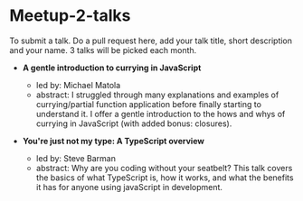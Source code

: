 # Meetup-2-talks

To submit a talk. Do a pull request here, add your talk title, short description and your name. 3 talks will be picked each month.

- __A gentle introduction to currying in JavaScript__
  - led by: Michael Matola
  - abstract: I struggled through many explanations and examples of currying/partial function application before finally starting to understand it. I offer a gentle introduction to the hows and whys of  currying in JavaScript (with added bonus: closures).

- __You're just not my type: A TypeScript overview__
  - led by: Steve Barman
  - abstract: Why are you coding without your seatbelt? This talk covers the basics of what TypeScript is, how it works, and what the benefits it has for anyone using javaScript in development. 